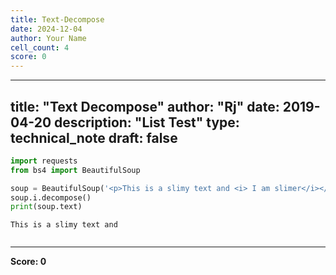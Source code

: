 ```yaml
---
title: Text-Decompose
date: 2024-12-04
author: Your Name
cell_count: 4
score: 0
---
```


---
title: "Text Decompose"
author: "Rj"
date: 2019-04-20
description: "List Test"
type: technical_note
draft: false
---

```python
import requests
from bs4 import BeautifulSoup
```


```python
soup = BeautifulSoup('<p>This is a slimy text and <i> I am slimer</i></p>')
soup.i.decompose()
print(soup.text)
```

    This is a slimy text and 



```python

```


---
**Score: 0**